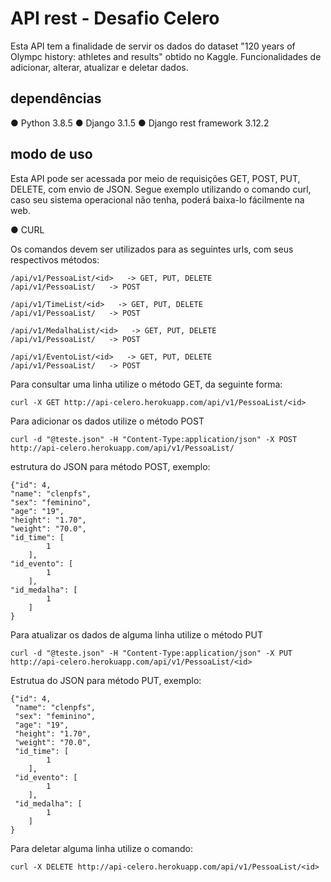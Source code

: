 API rest - Desafio Celero
==============

Esta API tem a finalidade de servir os dados do dataset "120 years of Olympc history: athletes and results" obtido no Kaggle. Funcionalidades de adicionar, alterar, atualizar e deletar dados.

## dependências
● Python 3.8.5
● Django 3.1.5
● Django rest framework 3.12.2

## modo de uso
Esta API pode ser acessada por meio de requisições GET, POST, PUT, DELETE, com envio de JSON.
Segue exemplo utilizando o comando curl, caso seu sistema operacional não tenha, poderá baixa-lo fácilmente na web.

● CURL

Os comandos devem ser utilizados para as seguintes urls, com seus respectivos métodos:
	
	/api/v1/PessoaList/<id>   -> GET, PUT, DELETE
	/api/v1/PessoaList/   -> POST
	
	/api/v1/TimeList/<id>   -> GET, PUT, DELETE
	/api/v1/PessoaList/   -> POST
	
	/api/v1/MedalhaList/<id>   -> GET, PUT, DELETE
	/api/v1/PessoaList/   -> POST
	
	/api/v1/EventoList/<id>   -> GET, PUT, DELETE
	/api/v1/PessoaList/   -> POST

Para consultar uma linha utilize o método GET, da seguinte forma:

	curl -X GET http://api-celero.herokuapp.com/api/v1/PessoaList/<id>

Para adicionar os dados utilize o método POST

	curl -d "@teste.json" -H "Content-Type:application/json" -X POST http://api-celero.herokuapp.com/api/v1/PessoaList/

estrutura do JSON para método POST, exemplo:

	{"id": 4,
 	"name": "clenpfs",
 	"sex": "feminino",
 	"age": "19",
 	"height": "1.70",
 	"weight": "70.0",
 	"id_time": [
		    1
		],
 	"id_evento": [
		    1
		],
 	"id_medalha": [
		    1
		]
	}

Para atualizar os dados de alguma linha utilize o método PUT

	curl -d "@teste.json" -H "Content-Type:application/json" -X PUT http://api-celero.herokuapp.com/api/v1/PessoaList/<id>

Estrutua do JSON para método PUT, exemplo:

	{"id": 4,
	 "name": "clenpfs",
	 "sex": "feminino",
	 "age": "19",
	 "height": "1.70",
	 "weight": "70.0",
	 "id_time": [
		    1
		],
	 "id_evento": [
		    1
		],
	 "id_medalha": [
		    1
		]
	}

Para deletar alguma linha utilize o comando:

	curl -X DELETE http://api-celero.herokuapp.com/api/v1/PessoaList/<id>
